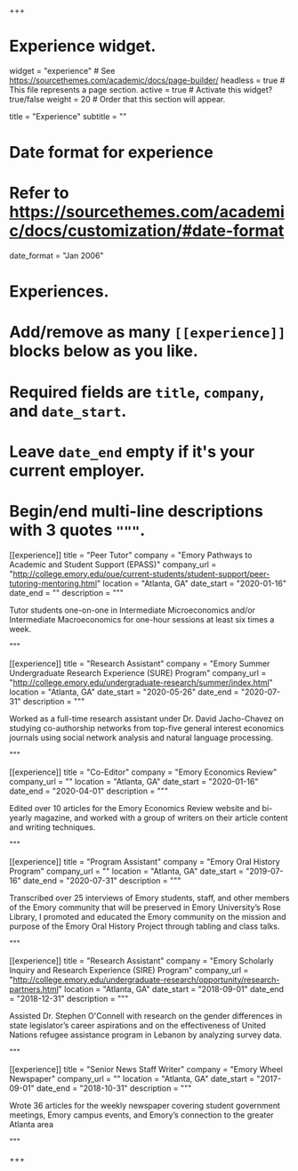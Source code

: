 +++
# Experience widget.
widget = "experience"  # See https://sourcethemes.com/academic/docs/page-builder/
headless = true  # This file represents a page section.
active = true  # Activate this widget? true/false
weight = 20  # Order that this section will appear.

title = "Experience"
subtitle = ""

# Date format for experience
#   Refer to https://sourcethemes.com/academic/docs/customization/#date-format
date_format = "Jan 2006"

# Experiences.
#   Add/remove as many `[[experience]]` blocks below as you like.
#   Required fields are `title`, `company`, and `date_start`.
#   Leave `date_end` empty if it's your current employer.
#   Begin/end multi-line descriptions with 3 quotes `"""`.

[[experience]]
  title = "Peer Tutor"
  company = "Emory Pathways to Academic and Student Support (EPASS)"
  company_url = "http://college.emory.edu/oue/current-students/student-support/peer-tutoring-mentoring.html"
  location = "Atlanta, GA"
  date_start = "2020-01-16"
  date_end = ""
  description = """

  Tutor students one-on-one in Intermediate Microeconomics and/or Intermediate Macroeconomics for one-hour sessions at least six times a week.

  """

[[experience]]
  title = "Research Assistant"
  company = "Emory Summer Undergraduate Research Experience (SURE) Program"
  company_url = "http://college.emory.edu/undergraduate-research/summer/index.html"
  location = "Atlanta, GA"
  date_start = "2020-05-26"
  date_end = "2020-07-31"
  description = """

  Worked as a full-time research assistant under Dr. David Jacho-Chavez on studying co-authorship networks from top-five general interest economics journals using social network analysis and natural language processing.

  """

[[experience]]
  title = "Co-Editor"
  company = "Emory Economics Review"
  company_url = ""
  location = "Atlanta, GA"
  date_start = "2020-01-16"
  date_end = "2020-04-01"
  description = """

  Edited over 10 articles for the Emory Economics Review website and bi-yearly magazine, and worked with a group of writers on their article content and writing techniques.

  """  


[[experience]]
  title = "Program Assistant"
  company = "Emory Oral History Program"
  company_url = ""
  location = "Atlanta, GA"
  date_start = "2019-07-16"
  date_end = "2020-07-31"
  description = """

  Transcribed over 25 interviews of Emory students, staff, and other members of the Emory community that will be preserved in Emory University’s Rose Library, I promoted and educated the Emory community on the mission and purpose of the Emory Oral History Project through tabling and class talks.

  """

[[experience]]
  title = "Research Assistant"
  company = "Emory Scholarly Inquiry and Research Experience (SIRE) Program"
  company_url = "http://college.emory.edu/undergraduate-research/opportunity/research-partners.html"
  location = "Atlanta, GA"
  date_start = "2018-09-01"
  date_end = "2018-12-31"
  description = """

  Assisted Dr. Stephen O'Connell with research on the gender differences in state legislator’s career aspirations and on the effectiveness of United Nations refugee assistance program in Lebanon by analyzing survey data.

  """

[[experience]]
  title = "Senior News Staff Writer"
  company = "Emory Wheel Newspaper"
  company_url = ""
  location = "Atlanta, GA"
  date_start = "2017-09-01"
  date_end = "2018-10-31"
  description = """

  Wrote 36 articles for the weekly newspaper covering student government meetings, Emory campus events, and Emory’s connection to the greater Atlanta area

  """


+++

